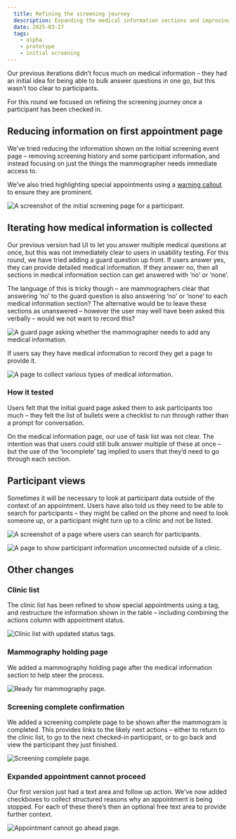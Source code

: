 ```yaml
---
  title: Refining the screening journey
  description: Expanding the medical information sections and improving information display
  date: 2025-03-27
  tags:
    - alpha
    - prototype
    - initial screening
---
```


Our previous iterations didn’t focus much on medical information – they had an initial idea for being able to bulk answer questions in one go, but this wasn’t too clear to participants.

For this round we focused on refining the screening journey once a participant has been checked in.

## Reducing information on first appointment page

We’ve tried reducing the information shown on the initial screening event page – removing screening history and some participant information, and instead focusing on just the things the mammographer needs immediate access to.

We’ve also tried highlighting special appointments using a [warning callout](https://service-manual.nhs.uk/design-system/components/warning-callout) to ensure they are prominent.

![A screenshot of the initial screening page for a participant.](event-page--new.png)

## Iterating how medical information is collected

Our previous version had UI to let you answer multiple medical questions at once, but this was not immediately clear to users in usability testing. For this round, we have tried adding a guard question up front. If users answer yes, they can provide detailed medical information. If they answer no, then all sections in medical information section can get answered with ‘no’ or ‘none’.

The language of this is tricky though – are mammographers clear that answering ‘no’ to the guard question is also answering ‘no’ or ‘none’ to each medical information section? The alternative would be to leave these sections as unanswered – however the user may well have been asked this verbally – would we not want to record this?

![A guard page asking whether the mammographer needs to add any medical information.](guard-page.png)


If users say they have medical information to record they get a page to provide it.

![A page to collect various types of medical information.](medical-information.png)

### How it tested

Users felt that the initial guard page asked them to ask participants too much – they felt the list of bullets were a checklist to run through rather than a prompt for conversation.

On the medical information page, our use of task list was not clear. The intention was that users could still bulk answer multiple of these at once – but the use of the ‘incomplete’ tag implied to users that they’d need to go through each section.

## Participant views

Sometimes it will be necessary to look at participant data outside of the context of an appointment. Users have also told us they need to be able to search for participants – they might be called on the phone and need to look someone up, or a participant might turn up to a clinic and not be listed.

![A screenshot of a page where users can search for participants.](participant-index.png)

![A page to show participant information unconnected outside of a clinic.](participant-view.png)

## Other changes

### Clinic list

The clinic list has been refined to show special appointments using a tag, and restructure the information shown in the table – including combining the actions column with appointment status.

![Clinic list with updated status tags.](clinic-list--scheduled.png)

### Mammography holding page

We added a mammography holding page after the medical information section to help steer the process.

![Ready for mammography page.](ready-for-mammography.png)

### Screening complete confirmation

We added a screening complete page to be shown after the mammogram is completed. This provides links to the likely next actions – either to return to the clinic list, to go to the next checked-in participant, or to go back and view the participant they just finished.

![Screening complete page.](screening-complete.png)

### Expanded appointment cannot proceed

Our first version just had a text area and follow up action. We’ve now added checkboxes to collect structured reasons why an appointment is being stopped. For each of these there’s then an optional free text area to provide further context.

![Appointment cannot go ahead page.](appointment-cannot-go-ahead.png)
